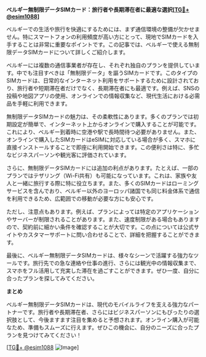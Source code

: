 **ベルギー無制限データSIMカード：旅行者や長期滞在者に最適な選択[[TG💪+ @esim1088](https://t.me/s/esim1088)]**

ベルギーでの生活や旅行を快適にするためには、まず通信環境の整備が欠かせません。特にスマートフォンの利用頻度が高い方にとって、現地でSIMカードを入手することは非常に重要なポイントです。この記事では、ベルギーで使える無制限データSIMカードについて詳しくご紹介します。

ベルギーには複数の通信事業者が存在し、それぞれ独自のプランを提供しています。中でも注目すべきは「無制限データ」を謳うSIMカードです。このタイプのSIMカードは、日常的なインターネット利用をサポートするために設計されており、旅行者や短期滞在者だけでなく、長期滞在者にも最適です。例えば、SNSの投稿や地図アプリの使用、オンラインでの情報収集など、現代生活における必需品を手軽に利用できます。

無制限データSIMカードの魅力は、その柔軟性にあります。多くのプランでは初期設定が簡単で、インターネット上からオンラインで購入することが可能です。これにより、ベルギー到着時に空港や駅で長時間待つ必要がありません。また、オンラインで購入したSIMカードはeSIMに対応している場合が多く、スマホに直接インストールすることで即座に利用開始できます。この便利さは特に、多忙なビジネスパーソンや観光客に評価されています。

さらに、無制限データSIMカードには追加の利点があります。たとえば、一部のプランではテザリング（Wi-Fi共有）も可能になっています。これは、家族や友人と一緒に旅行する際に特に役立ちます。また、多くのSIMカードはローミングサービスを含んでおり、ベルギー以外のヨーロッパ諸国でも同じ料金体系で通信を利用できるため、広範囲での移動が必要な方にも安心です。

ただし、注意点もあります。例えば、プランによっては特定のアプリケーションやサーバーが制限されることがあります。また、速度制限がある場合もありますので、契約前に細かい条件を確認することが大切です。この点については公式サイトやカスタマーサポートに問い合わせることで、詳細を把握することができます。

最後に、ベルギー無制限データSIMカードは、様々なシーンで活躍する強力なツールです。旅行先での急な連絡や仕事の進行、さらには観光中の情報収集まで、スマホをフル活用して充実した滞在を過ごすことができます。ぜひ一度、自分に合ったプランを探してみてください。

**まとめ**

ベルギー無制限データSIMカードは、現代のモバイルライフを支える強力なパートナーです。旅行者や長期滞在者、さらにはビジネスパーソンにもぴったりの選択肢として、今後ますます注目を集めると予想されます。オンライン購入が可能なため、準備もスムーズに行えます。ぜひこの機会に、自分のニーズに合ったプランを見つけてみてください！

[[TG💪+ @esim1088](https://t.me/s/esim1088) ![Image](https://i.postimg.cc/Y0z9fWf4/image.png)]